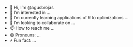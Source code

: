 - 👋 Hi, I’m @agusbrojas
- 👀 I’m interested in ...
- 🌱 I’m currently learning applications of R to optimizations ...
- 💞️ I’m looking to collaborate on ...
- 📫 How to reach me ...
- 😄 Pronouns: ...
- ⚡ Fun fact: ...

<!---
agusbrojas/agusbrojas is a ✨ special ✨ repository because its `README.md` (this file) appears on your GitHub profile.
You can click the Preview link to take a look at your changes.
--->

